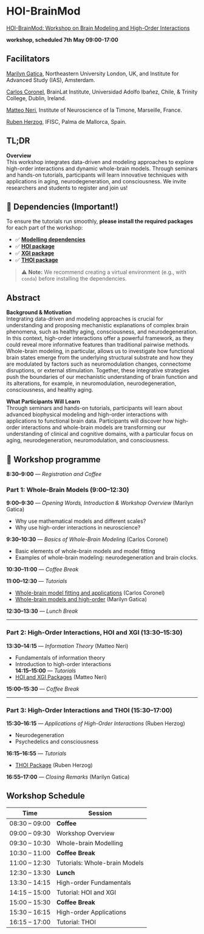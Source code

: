 # HOI-BrainMod
[HOI-BrainMod: Workshop on Brain Modeling and High-Order Interactions](https://ias.uva.nl/content/events/2025/05/hoi-brainmod-workshop-on-brain-modeling-and-high-order-interactions.html)

**workshop, scheduled 7th May 09:00-17:00**

## Facilitators

[Marilyn Gatica](https://ias.uva.nl/community/fellows/current-fellows/marilyn-gatica.html), Northeastern University London, UK, and Institute for Advanced Study (IAS), Amsterdam.  

[Carlos Coronel](https://www.gbhi.org/profiles/carlos-coronel), BrainLat Institute, Universidad Adolfo Ibañez, Chile, & Trinity College, Dublin, Ireland.  

[Matteo Neri](https://scholar.google.com/citations?user=ubwQC-AAAAAJ&hl=it), Institute of Neuroscience of la Timone, Marseille, France.  

[Ruben Herzog](https://scholar.google.com/citations?user=GDW5LSsAAAAJ&hl=es), IFISC, Palma de Mallorca, Spain.


## TL;DR
**Overview**  
This workshop integrates data-driven and modeling approaches to explore high-order interactions and dynamic whole-brain models. Through seminars and hands-on tutorials, participants will learn innovative techniques with applications in aging, neurodegeneration, and consciousness. We invite researchers and students to register and join us!

##  🚀 Dependencies (Important!)

To ensure the tutorials run smoothly, **please install the required packages** for each part of the workshop:

- ✅ [**Modelling dependencies**](https://github.com/KGatica/HOI-BrainMod/blob/main/dependencies.txt)
- ✅ [**HOI package**](https://github.com/brainets/hoi)
- ✅ [**XGI package**](https://xgi.readthedocs.io/en/stable/installing.html)
- ✅ [**THOI package**](https://github.com/Laouen/THOI)

> ⚠️ **Note:** We recommend creating a virtual environment (e.g., with `conda`) before installing the dependencies.

## Abstract

**Background & Motivation**  
Integrating data-driven and modeling approaches is crucial for understanding and proposing mechanistic explanations of complex brain phenomena, such as healthy aging, consciousness, and neurodegeneration. In this context, high-order interactions offer a powerful framework, as they could reveal more informative features than traditional pairwise methods. Whole-brain modeling, in particular, allows us to investigate how functional brain states emerge from the underlying structural substrate and how they are modulated by factors such as neuromodulation changes, connectome disruptions, or external stimulation. Together, these integrative strategies push the boundaries of our mechanistic understanding of brain function and its alterations, for example, in neuromodulation, neurodegeneration, consciousness, and healthy aging.

**What Participants Will Learn**  
Through seminars and hands-on tutorials, participants will learn about advanced biophysical modeling and high-order interactions with applications to functional brain data. Participants will discover how high-order interactions and whole-brain models are transforming our understanding of clinical and cognitive domains, with a particular focus on aging, neurodegeneration, neuromodulation, and consciousness.

## 🧠 Workshop programme

**8:30–9:00** — *Registration and Coffee*  

### Part 1: Whole-Brain Models (9:00–12:30)

**9:00–9:30** — *Opening Words, Introduction & Workshop Overview* (Marilyn Gatica)  
  - Why use mathematical models and different scales?  
  - Why use high-order interactions in neuroscience?
    
**9:30–10:30** — *Basics of Whole-Brain Modeling* (Carlos Coronel)  
  - Basic elements of whole-brain models and model fitting
  - Examples of whole-brain modeling: neurodegeneration and brain clocks.
    
**10:30–11:00** — *Coffee Break*
    
**11:00–12:30** — *Tutorials*  
  - [Whole-brain model fitting and applications](01Notebooks_WholeBrain) (Carlos Coronel)  
  - [Whole-brain models and high-order](01Notebooks_WholeBrain) (Marilyn Gatica)  

**12:30–13:30** — *Lunch Break*

---

### Part 2: High-Order Interactions, HOI and XGI (13:30–15:30)

**13:30–14:15** — *Information Theory* (Matteo Neri)  
  - Fundamentals of information theory  
  - Introduction to high-order interactions  
**14:15–15:00** — *Tutorials*
  - [HOI and XGI Packages](02Notebooks_HighOrder) (Matteo Neri)  
    
**15:00–15:30** — *Coffee Break*

---

### Part 3: High-Order Interactions and THOI (15:30–17:00)

**15:30–16:15** — *Applications of High-Order Interactions* (Ruben Herzog)  
  - Neurodegeneration  
  - Psychedelics and consciousness
    
**16:15–16:55** — *Tutorials*
  - [THOI Package](03Notebooks_HighOrder) (Ruben Herzog)

**16:55–17:00** — *Closing Remarks* (Marilyn Gatica)


## Workshop Schedule

| Time           | Session                            |
|----------------|------------------------------------|
| 08:30 – 09:00  | **Coffee**                         |
| 09:00 – 09:30  | Workshop Overview                  |
| 09:30 – 10:30  | Whole-brain Modelling              |
| 10:30 – 11:00  | **Coffee Break**                   |
| 11:00 – 12:30  | Tutorials: Whole-brain Models      |
| 12:30 – 13:30  | **Lunch**                          |
| 13:30 – 14:15  | High-order Fundamentals            |
| 14:15 – 15:00  | Tutorial: HOI and XGI              |
| 15:00 – 15:30  | **Coffee Break**                   |
| 15:30 – 16:15  | High-order Applications            |
| 16:15 – 17:00  | Tutorial: THOI                     |
